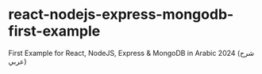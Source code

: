 # react-nodejs-express-mongodb-first-example
First Example for React, NodeJS, Express &amp; MongoDB in Arabic 2024 (شرح عربي)
